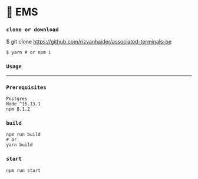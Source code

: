 # 🚀 EMS
### `clone or download`

$ git clone https://github.com/rizvanhaider/associated-terminals-be
```
$ yarn # or npm i
```

### `Usage`
_______________________________________________________________________________________________________________________________________________________________________

### `Prerequisites`
```
Postgres
Node ^16.13.1
npm 8.1.2
```


### `build`

```
npm run build
# or
yarn build
```

### `start`
```
npm run start
```

